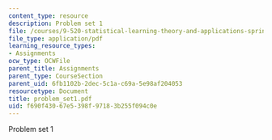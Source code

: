 ```yaml
---
content_type: resource
description: Problem set 1
file: /courses/9-520-statistical-learning-theory-and-applications-spring-2003/f690f43067e5398f97183b255f094c0e_problem_set1.pdf
file_type: application/pdf
learning_resource_types:
- Assignments
ocw_type: OCWFile
parent_title: Assignments
parent_type: CourseSection
parent_uid: 6fb1102b-2dec-5c1a-c69a-5e98af204053
resourcetype: Document
title: problem_set1.pdf
uid: f690f430-67e5-398f-9718-3b255f094c0e
---
```

Problem set 1

